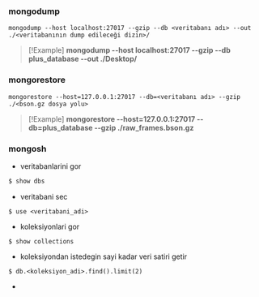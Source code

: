 
### mongodump

```
mongodump --host localhost:27017 --gzip --db <veritabanı adı> --out ./<veritabanının dump edileceği dizin>/
```

> [!Example]
> **mongodump --host localhost:27017 --gzip --db plus_database --out ./Desktop/**


### mongorestore


```
mongorestore --host=127.0.0.1:27017 --db=<veritabanı adı> --gzip ./<bson.gz dosya yolu>
```

> [!Example]
> **mongorestore --host=127.0.0.1:27017 --db=plus_database --gzip ./raw_frames.bson.gz**


### mongosh

- veritabanlarini gor

``` bash
$ show dbs
```

- veritabani sec

```
$ use <veritabani_adi>
```

- koleksiyonlari gor

```
$ show collections
```

- koleksiyondan istedegin sayi kadar veri satiri getir

```
$ db.<koleksiyon_adi>.find().limit(2)
```

- 